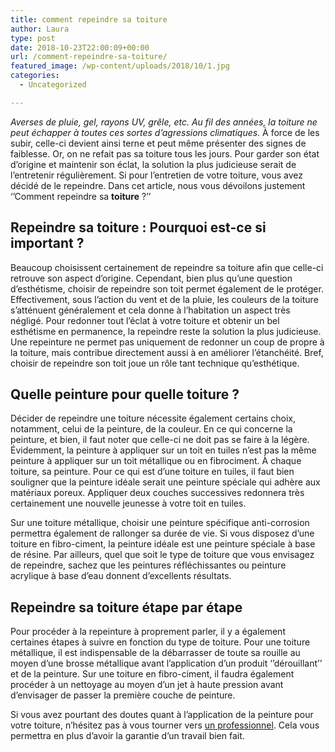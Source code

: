 ```yaml
---
title: comment repeindre sa toiture
author: Laura
type: post
date: 2018-10-23T22:00:09+00:00
url: /comment-repeindre-sa-toiture/
featured_image: /wp-content/uploads/2018/10/1.jpg
categories:
  - Uncategorized

---
```

_Averses de pluie, gel, rayons UV, grêle, etc. Au fil des années, la toiture ne peut échapper à toutes ces sortes d’agressions climatiques._ À force de les subir, celle-ci devient ainsi terne et peut même présenter des signes de faiblesse. Or, on ne refait pas sa toiture tous les jours. Pour garder son état d’origine et maintenir son éclat, la solution la plus judicieuse serait de l’entretenir régulièrement. Si pour l’entretien de votre toiture, vous avez décidé de le repeindre. Dans cet article, nous vous dévoilons justement ‘’Comment repeindre sa **toiture** ?’’



## **Repeindre sa toiture : Pourquoi est-ce si important ?** 



Beaucoup choisissent certainement de repeindre sa toiture afin que celle-ci retrouve son aspect d’origine. Cependant, bien plus qu’une question d’esthétisme, choisir de repeindre son toit permet également de le protéger. Effectivement, sous l’action du vent et de la pluie, les couleurs de la toiture s’atténuent généralement et cela donne à l’habitation un aspect très négligé. Pour redonner tout l’éclat à votre toiture et obtenir un bel esthétisme en permanence, la repeindre reste la solution la plus judicieuse. Une repeinture ne permet pas uniquement de redonner un coup de propre à la toiture, mais contribue directement aussi à en améliorer l’étanchéité. Bref, choisir de repeindre son toit joue un rôle tant technique qu’esthétique.



## **Quelle peinture pour quelle toiture ?**



Décider de repeindre une toiture nécessite également certains choix, notamment, celui de la peinture, de la couleur. En ce qui concerne la peinture, et bien, il faut noter que celle-ci ne doit pas se faire à la légère. Évidemment, la peinture à appliquer sur un toit en tuiles n’est pas la même peinture à appliquer sur un toit métallique ou en fibrociment. À chaque toiture, sa peinture. Pour ce qui est d’une toiture en tuiles, il faut bien souligner que la peinture idéale serait une peinture spéciale qui adhère aux matériaux poreux. Appliquer deux couches successives redonnera très certainement une nouvelle jeunesse à votre toit en tuiles.



Sur une toiture métallique, choisir une peinture spécifique anti-corrosion permettra également de rallonger sa durée de vie. Si vous disposez d’une toiture en fibro-ciment, la peinture idéale est une peinture spéciale à base de résine. Par ailleurs, quel que soit le type de toiture que vous envisagez de repeindre, sachez que les peintures réfléchissantes ou peinture acrylique à base d’eau donnent d’excellents résultats. 



## **Repeindre sa toiture étape par étape**



Pour procéder à la repeinture à proprement parler, il y a également certaines étapes à suivre en fonction du type de toiture. Pour une toiture métallique, il est indispensable de la débarrasser de toute sa rouille au moyen d’une brosse métallique avant l’application d’un produit ‘’dérouillant’’ et de la peinture. Sur une toiture en fibro-ciment, il faudra également procéder à un nettoyage au moyen d’un jet à haute pression avant d’envisager de passer la première couche de peinture.

Si vous avez pourtant des doutes quant à l’application de la peinture pour votre toiture, n’hésitez pas à vous tourner vers <a href="https://www.technitoit.com/renovation-toiture/hydrofuge-colore/" target="_blank">un professionnel</a>. Cela vous permettra en plus d’avoir la garantie d’un travail bien fait.